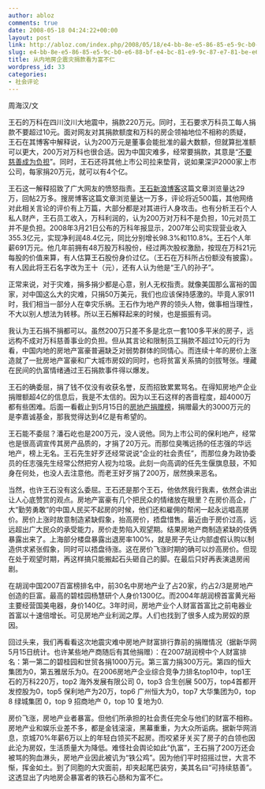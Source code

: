 ```yaml
---
author: abloz
comments: true
date: 2008-05-18 04:24:22+00:00
layout: post
link: http://abloz.com/index.php/2008/05/18/e4-bb-8e-e5-86-85-e5-9c-b0-e6-88-bf-e4-bc-81-e9-9c-87-e7-81-be-e6-8d-90-e6-ac-be-e7-9c-8b-e4-b8-ba-e5-af-8c-e4-b8-8d-e4-bb-81/
slug: e4-bb-8e-e5-86-85-e5-9c-b0-e6-88-bf-e4-bc-81-e9-9c-87-e7-81-be-e6-8d-90-e6-ac-be-e7-9c-8b-e4-b8-ba-e5-af-8c-e4-b8-8d-e4-bb-81
title: 从内地房企震灾捐款看为富不仁
wordpress_id: 33
categories:
- 社会评论
---
```


周海汉/文

王石的万科在四川汶川大地震中，捐款220万元。同时，王石要求万科员工每人捐款不要超过10元。面对网友对其捐款额度和万科的房企领袖地位不相称的质疑，王石在其博客中解释说，认为200万元是董事会能批准的最大数额，但就算批准额可以更大，200万对万科也很合适。因为中国灾难多，经常要捐款，其意是“[不要慈善成为负担](http://blog.soufun.com/1525150/1997729/articledetail.htm)”。同时，王石还将其他上市公司拉来垫背，说如果深沪2000家上市公司，每家捐20万元，就可以有4个亿。

王石这一解释招致了广大网友的愤怒指责。[王石新浪博客](http://blog.sina.com.cn/wangshi)这篇文章浏览量达29万，回帖2万多。搜房博客这篇文章浏览量达一万多，评论将近500篇，其他网络对此相关言论的评价有上万篇，大部分都是对其进行人身攻击。也有分析王石个人私人财产，王石员工收入，万科利润的，认为200万对万科不是负担，10元对员工并不是负担。2008年3月21日公布的万科年报显示，2007年公司实现营业收入355.3亿元，实现净利润48.4亿元，同比分别增长98.3%和110.8%。王石个人年薪691万元。他几年前拥有48万股万科股份，经过两次股权激励，按现在万科21元每股的价值来算，有人估算王石股份身价过亿。（王石在万科所占份额没有披露）。有人因此将王石名字改为王十（元），还有人认为他是“王八的孙子”。

正常来说，对于灾难，捐多捐少都是心意，别人无权指责。就像美国那么富裕的国家，对中国这么大的灾难，只捐50万美元，我们也应该保持感激的。毕竟人家911时，我们相当一部分人在幸灾乐祸。王石作为地产界的领头人物，做事相当理性，不大以别人想法为转移。所以王石解释起来的时候，也是振振有词。

我认为王石捐不捐都可以。虽然200万只差不多是北京一套100多平米的房子，远远构不成对万科慈善事业的负担。但从其言论和限制员工捐款不超过10元的行为看，中国内地的房地产富豪普遍缺乏对弱势群体的同情心。而连续十年的房价上涨造就了一批房地产富豪和广大城市房奴的同时，也将贫富关系搞的剑拔弩张。埋藏在民间的仇富情绪通过王石捐款事件得以爆发。

王石的确委屈，捐了钱不仅没有收获名誉，反而招致累累骂名。在得知房地产企业捐赠额超4亿的信息后，我是不太信的。因为以王石这样的吝啬程度，超4000万都有些困难。后面一看截止到5月15日的[房地产捐赠榜](http://www.soufun.com/news/2008-05-15/1749629.htm)，捐赠最大的3000万元的是李嘉诚基金，那我觉得达到4亿是有希望的。

王石能不委屈？潘石屹也是200万元，没人说他。同为上市公司的保利地产，经常也是很高调宣传其房产品质的，才捐了20万元。而那位臭嘴远扬的任志强的华远地产，榜上无名。王石先生好歹还经常说说“企业的社会责任”，而那位身为政协委员的任志强先生经常公然把穷人视为垃圾。此刻一向高调的任先生偃旗息鼓，不知身在何处，也没人去注意他。而老王好歹捐了200万，居然换来恶名。

当然，也许王石没有这么委屈。王石还是那个王石，他依然我行我素，依然会讲出让人心底赞赏的观点。房地产富豪有几个把民众的情绪放在眼里？在房价高企，广大“勤劳勇敢”的中国人民买不起房的时候，他们还和雇佣的帮闲一起永远唱高房价。房价上涨时故意制造紧缺假象，抬高房价，捂盘惜售。最近由于房价过高，远远超出广大民众的承受能力，房价走势陷入观望期。结果房地产商制造紧缺的伎俩暴露出来了。上海部分楼盘暴露出退房率100%，就是房子先让内部虚假认购以制造供求紧张假象，同时可以捂盘待涨。这在房价飞涨时期的确可以炒高房价。但现在处于观望时期，再这样搞只能搬起石头砸自己的脚。在最后只好再表演退房闹剧。

在胡润中国2007百富榜排名中，前30名中房地产业了占20家，约占2/3是房地产创造的巨富。最高的碧桂园杨慧研个人身价1300亿。而2004年胡润榜首富黄光裕主要经营国美电器，身价140亿。3年时间，房地产业个人财富首富比之前电器业首富以十速倍增长。可见房地产业利润之厚。人们也找到了很多人成为房奴的原因。

回过头来，我们再看看这次地震灾难中房地产财富排行靠前的捐赠情况（据新华网5月15日统计。也许某些地产商随后有其他捐赠）：在2007胡润榜中个人财富排名：第一第二的碧桂园和世贸各捐1000万元。第三富力捐300万元。第四的恒大集团为0，第五雅居乐为0。在2006房地产企业综合竞争力排名top10中，top1王石的万科220万，top2 海外发展有限公司 0，top3 合生创展 500万，top4首都开发控股为0，top5 保利地产为20万，top6 广州恒大为0，top7 大华集团为0，top 8 绿城集团 0，top 9 招商地产 0，top 10 复地为0.

房价飞涨，房地产业者暴富。但他们所承担的社会责任完全与他们的财富不相称。房地产业和娱乐业差不多，都是金钱滚滚，黑幕重重，为大众所诟病。据新华网消息，京城70%年薪6万以上的年轻白领买不起房。而咬紧牙关买了房子的白领也因此沦为房奴，生活质量大为降低。难怪社会舆论如此“仇富”，王石捐了200万还会被骂的狗血淋头，房地产业因此被讥为“铁公鸡”。因为他们平时招摇过世，大言不惭，挥金如土。到了同胞的大灾面前，却夹起尾巴装穷，美其名曰“可持续慈善”。这透显出了内地房企暴富者的铁石心肠和为富不仁。
